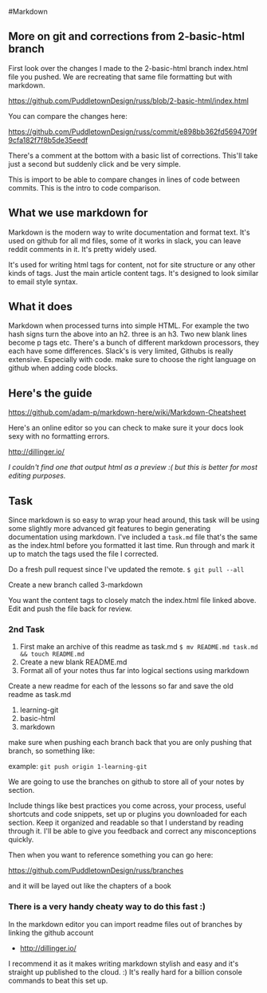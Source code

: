 #Markdown

## More on git and corrections from 2-basic-html branch

First look over the changes I made to the 2-basic-html branch index.html file you pushed. We are recreating that same file formatting but with markdown.

https://github.com/PuddletownDesign/russ/blob/2-basic-html/index.html

You can compare the changes here:

https://github.com/PuddletownDesign/russ/commit/e898bb362fd5694709f9cfa182f7f8b5de35eedf

There's a comment at the bottom with a basic list of corrections. This'll take just a second but suddenly click and be very simple.

This is import to be able to compare changes in lines of code between commits. This is the intro to code comparison.

## What we use markdown for

Markdown is the modern way to write documentation and format text. It's used on github for all md files, some of it works in slack, you can leave reddit comments in it. It's pretty widely used.

It's used for writing html tags for content, not for site structure or any other kinds of tags. Just the main article content tags. It's designed to look similar to email style syntax.

## What it does

Markdown when processed turns into simple HTML. For example the two hash signs turn the above into an h2. three is an h3. Two new blank lines become p tags etc. There's a bunch of different markdown processors, they each have some differences. Slack's is very limited, Githubs is really extensive. Especially with code. make sure to choose the right language on github when adding code blocks.

## Here's the guide

https://github.com/adam-p/markdown-here/wiki/Markdown-Cheatsheet

Here's an online editor so you can check to make sure it your docs look sexy with no formatting errors.

http://dillinger.io/

*I couldn't find one that output html as a preview :( but this is better for most editing purposes.*

## Task

Since markdown is so easy to wrap your head around, this task will be using some slightly more advanced git features to begin generating documentation using markdown. I've included a `task.md` file that's the same as the index.html before you formatted it last time. Run through and mark it up to match the tags used the file I corrected.

Do a fresh pull request since I've updated the remote. 
	`$ git pull --all`

Create a new branch called 3-markdown

You want the content tags to closely match the index.html file linked above. Edit and push the file back for review. 

### 2nd Task

1. First make an archive of this readme as task.md
	`$ mv README.md task.md && touch README.md`
2. Create a new blank README.md
3. Format all of your notes thus far into logical sections using markdown

Create a new readme for each of the lessons so far and save the old readme as task.md

1. learning-git
2. basic-html
3. markdown

make sure when pushing each branch back that you are only pushing that branch, so something like:

example: `git push origin 1-learning-git`

We are going to use the branches on github to store all of your notes by section.

Include things like best practices you come across, your process, useful shortcuts and code snippets, set up or plugins you downloaded for each section. Keep it organized and readable so that I understand by reading through it. I'll be able to give you feedback and correct any misconceptions quickly. 

Then when you want to reference something you can go here:

https://github.com/PuddletownDesign/russ/branches

and it will be layed out like the chapters of a book

### There is a very handy cheaty way to do this fast :)

In the markdown editor you can import readme files out of branches by linking the github account

* http://dillinger.io/

I recommend it as it makes writing markdown stylish and easy and it's straight up published to the cloud. :) It's really hard for a billion console commands to beat this set up.

